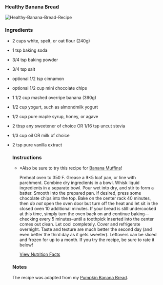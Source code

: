 ###                                                    Healthy Banana Bread



![Healthy-Banana-Bread-Recipe](https://user-images.githubusercontent.com/99350621/153527542-277b4763-323f-4382-8821-a3490cff25c6.jpg)

###    Ingredients

- 2 cups white, spelt, or oat flour (240g)

- 1 tsp baking soda

- 3/4 tsp baking powder

- 3/4 tsp salt

- optional 1/2 tsp cinnamon

- optional 1/2 cup mini chocolate chips

- 1 1/2 cup mashed overripe banana (360g)

- 1/2 cup yogurt, such as almondmilk yogurt

- 1/2 cup pure maple syrup, honey, or agave

- 2 tbsp any sweetener of choice OR 1/16 tsp uncut stevia

- 1/3 cup oil OR milk of choice

- 2 tsp pure vanilla extract

  ### Instructions

  - *Also be sure to try this recipe for [Banana Muffins](https://chocolatecoveredkatie.com/2019/02/21/banana-muffins-recipe-best/)!

    Preheat oven to 350 F. Grease a 9×5 loaf pan, or line with parchment. Combine dry ingredients in a bowl. Whisk liquid ingredients in a separate bowl. Pour wet into dry, and stir to form a batter. Smooth into the prepared pan. If desired, press some chocolate chips into the top. Bake on the center rack 40 minutes, then *do not* open the oven door but turn off the heat and let sit in the closed oven 10 additional minutes. If your bread is still undercooked at this time, simply turn the oven back on and continue baking—checking every 5 minutes–until a toothpick inserted into the center comes out clean. Let cool completely. Cover and refrigerate overnight. Taste and texture are much better the second day (and even better the third day as it gets sweeter). Leftovers can be sliced and frozen for up to a month. If you try the recipe, be sure to rate it below!

    [View Nutrition Facts](https://chocolatecoveredkatie.com/banana-bread-nutrition/)

  ### Notes

  The recipe was adapted from my [Pumpkin Banana Bread](https://chocolatecoveredkatie.com/2016/11/07/pumpkin-banana-bread/).
